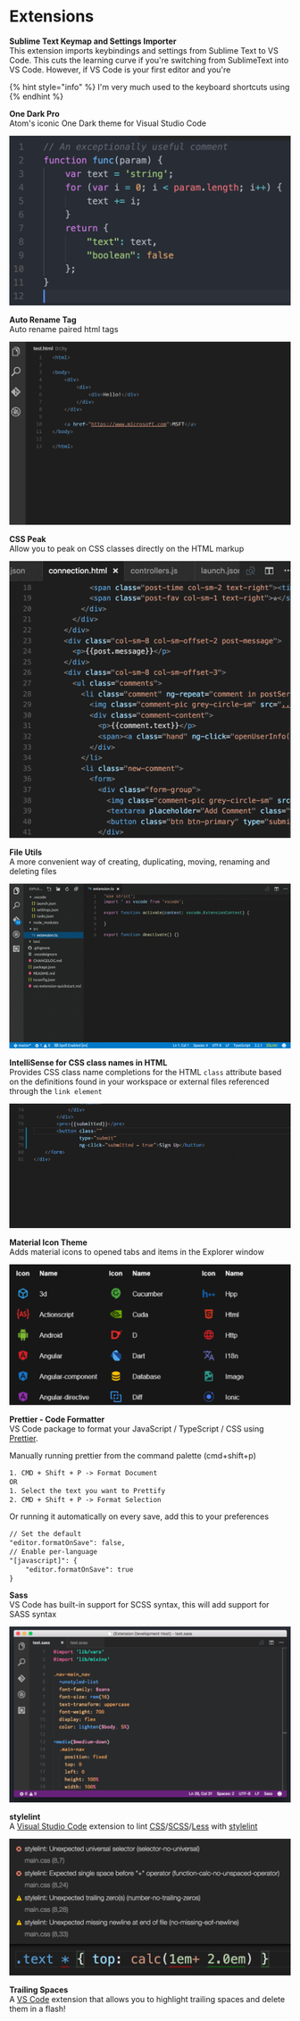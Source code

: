 # Extensions

**Sublime Text Keymap and Settings Importer**\
This extension imports keybindings and settings from Sublime Text to VS Code. This cuts the learning curve if you're switching from SublimeText into VS Code. However, if VS Code is your first editor and you're&#x20;

{% hint style="info" %}
I'm very much used to the keyboard shortcuts using&#x20;
{% endhint %}

**One Dark Pro**\
Atom's iconic One Dark theme for Visual Studio Code

![](../../../.gitbook/assets/preview-1.png)

**Auto Rename Tag**\
Auto rename paired html tags

![](../../../.gitbook/assets/usage.gif)

**CSS Peak**\
Allow you to peak on CSS classes directly on the HTML markup

![](../../../.gitbook/assets/working.gif)

**File Utils**\
A more convenient way of creating, duplicating, moving, renaming and deleting files

![](../../../.gitbook/assets/demo.gif)

**IntelliSense for CSS class names in HTML**\
Provides CSS class name completions for the HTML `class` attribute based on the definitions found in your workspace or external files referenced through the `link element`

![](../../../.gitbook/assets/68747470733a2f2f692e696d6775722e636f6d2f3563724d66546a2e676966.gif)

**Material Icon Theme**\
Adds material icons to opened tabs and items in the Explorer window

![](../../../.gitbook/assets/screen-shot-2019-09-18-at-1.19.45-am.png)

**Prettier - Code Formatter**\
VS Code package to format your JavaScript / TypeScript / CSS using [Prettier](https://github.com/prettier/prettier).

Manually running prettier from the command palette (cmd+shift+p)

```
1. CMD + Shift + P -> Format Document
OR
1. Select the text you want to Prettify
2. CMD + Shift + P -> Format Selection
```

Or running it automatically on every save, add this to your preferences

```
// Set the default
"editor.formatOnSave": false,
// Enable per-language
"[javascript]": {
    "editor.formatOnSave": true
}
```

**Sass**\
VS Code has built-in support for SCSS syntax, this will add support for SASS syntax

![](../../../.gitbook/assets/screen-shot-2019-09-18-at-1.25.09-am.png)

**stylelint**\
A [Visual Studio Code](https://code.visualstudio.com/) extension to lint [CSS](https://www.w3.org/Style/CSS/)/[SCSS](https://sass-lang.com/documentation/file.SASS\_REFERENCE.html#syntax)/[Less](http://lesscss.org/) with [stylelint](https://stylelint.io/)

![](../../../.gitbook/assets/screenshot.png)

**Trailing Spaces**\
A [VS Code](https://code.visualstudio.com/) extension that allows you to highlight trailing spaces and delete them in a flash!
